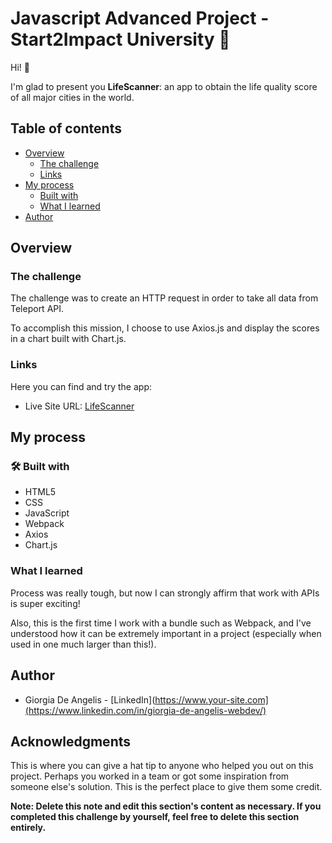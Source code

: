 # Javascript Advanced Project - Start2Impact University 🚀
Hi! 👋

I'm glad to present you **LifeScanner**: an app to obtain the life quality score of all major cities in the world.

## Table of contents

- [Overview](#overview)
  - [The challenge](#the-challenge)
  - [Links](#links)
- [My process](#my-process)
  - [Built with](#built-with)
  - [What I learned](#what-i-learned)
- [Author](#author)

## Overview

### The challenge

The challenge was to create an HTTP request in order to take all data from Teleport API.

To accomplish this mission, I choose to use Axios.js and display the scores in a chart built with Chart.js.

### Links

Here you can find and try the app:

- Live Site URL: [LifeScanner](https://start2impact-lifescanner.netlify.app/)

## My process

### 🛠 Built with

- HTML5
- CSS
- JavaScript
- Webpack
- Axios
- Chart.js

### What I learned

Process was really tough, but now I can strongly affirm that work with APIs is super exciting!

Also, this is the first time I work with a bundle such as Webpack, and I've understood how it can be extremely important in a project (especially when used in one much larger than this!).

## Author

- Giorgia De Angelis - [LinkedIn](https://www.your-site.com](https://www.linkedin.com/in/giorgia-de-angelis-webdev/)

## Acknowledgments

This is where you can give a hat tip to anyone who helped you out on this project. Perhaps you worked in a team or got some inspiration from someone else's solution. This is the perfect place to give them some credit.

**Note: Delete this note and edit this section's content as necessary. If you completed this challenge by yourself, feel free to delete this section entirely.**
